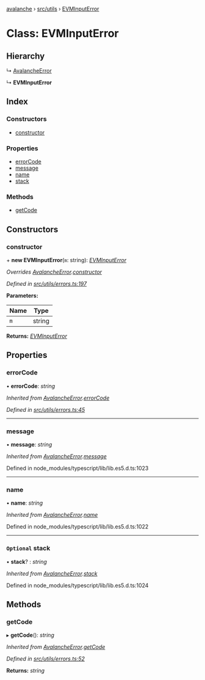 [avalanche](../README.md) › [src/utils](../modules/src_utils.md) › [EVMInputError](src_utils.evminputerror.md)

# Class: EVMInputError

## Hierarchy

  ↳ [AvalancheError](src_utils.avalancheerror.md)

  ↳ **EVMInputError**

## Index

### Constructors

* [constructor](src_utils.evminputerror.md#constructor)

### Properties

* [errorCode](src_utils.evminputerror.md#errorcode)
* [message](src_utils.evminputerror.md#message)
* [name](src_utils.evminputerror.md#name)
* [stack](src_utils.evminputerror.md#optional-stack)

### Methods

* [getCode](src_utils.evminputerror.md#getcode)

## Constructors

###  constructor

\+ **new EVMInputError**(`m`: string): *[EVMInputError](src_utils.evminputerror.md)*

*Overrides [AvalancheError](src_utils.avalancheerror.md).[constructor](src_utils.avalancheerror.md#constructor)*

*Defined in [src/utils/errors.ts:197](https://github.com/ava-labs/avalanchejs/blob/8c220c6/src/utils/errors.ts#L197)*

**Parameters:**

Name | Type |
------ | ------ |
`m` | string |

**Returns:** *[EVMInputError](src_utils.evminputerror.md)*

## Properties

###  errorCode

• **errorCode**: *string*

*Inherited from [AvalancheError](src_utils.avalancheerror.md).[errorCode](src_utils.avalancheerror.md#errorcode)*

*Defined in [src/utils/errors.ts:45](https://github.com/ava-labs/avalanchejs/blob/8c220c6/src/utils/errors.ts#L45)*

___

###  message

• **message**: *string*

*Inherited from [AvalancheError](src_utils.avalancheerror.md).[message](src_utils.avalancheerror.md#message)*

Defined in node_modules/typescript/lib/lib.es5.d.ts:1023

___

###  name

• **name**: *string*

*Inherited from [AvalancheError](src_utils.avalancheerror.md).[name](src_utils.avalancheerror.md#name)*

Defined in node_modules/typescript/lib/lib.es5.d.ts:1022

___

### `Optional` stack

• **stack**? : *string*

*Inherited from [AvalancheError](src_utils.avalancheerror.md).[stack](src_utils.avalancheerror.md#optional-stack)*

Defined in node_modules/typescript/lib/lib.es5.d.ts:1024

## Methods

###  getCode

▸ **getCode**(): *string*

*Inherited from [AvalancheError](src_utils.avalancheerror.md).[getCode](src_utils.avalancheerror.md#getcode)*

*Defined in [src/utils/errors.ts:52](https://github.com/ava-labs/avalanchejs/blob/8c220c6/src/utils/errors.ts#L52)*

**Returns:** *string*

